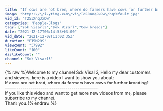 ```yaml
---
title: "If cows are not bred, where do farmers have cows for further breeding?"
image: "https:\/\/i.ytimg.com\/vi\/T253XnqJxDw\/hqdefault.jpg"
vid_id: "T253XnqJxDw"
categories: "People-Blogs"
tags: ["Sok Visarl3","Sok Visarl","Cow breeds"]
date: "2021-12-17T06:14:53+03:00"
vid_date: "2021-12-08T11:02:35Z"
duration: "PT5M29S"
viewcount: "57992"
likeCount: "100"
dislikeCount: ""
channel: "Sok Visarl3"
---
```

{% raw %}Welcome to my channel Sok Visal 3, Hello my dear customers and viewers, here is a video I want to show you about:<br />If cows are not bred, where do farmers have cows for further breeding?<br />  ------------------------------------------------<br /> If you like this video and want to get more new videos from me, please subscribe to my channel.<br />Thank you.{% endraw %}

